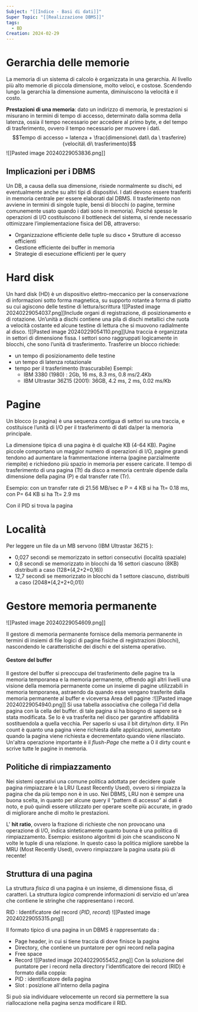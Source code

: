 ```yaml
---
Subject: "[[Indice - Basi di dati]]"
Super Topic: "[[Realizzazione DBMS]]"
tags:
  - BD
Creation: 2024-02-29
---
```

# Gerarchia delle memorie
La memoria di un sistema di calcolo è organizzata in una gerarchia. 
Al livello più alto memorie di piccola dimensione, molto veloci, e costose.
Scendendo lungo la gerarchia la dimensione aumenta, diminuiscono la velocità e il costo. 

**Prestazioni di una memoria**: dato un indirizzo di memoria, le prestazioni si misurano in termini di tempo di accesso, determinato dalla somma della latenza, ossia il tempo necessario per accedere al primo byte, e del tempo di trasferimento, ovvero il tempo necessario per muovere i dati.
$$Tempo di accesso = latenza + \frac{dimensione\ dati\ da \ trasferire}{velocità\ di\ trasferimento}$$
![[Pasted image 20240229053836.png]]

## Implicazioni per i DBMS

Un DB, a causa della sua dimensione, risiede normalmente su dischi, ed eventualmente anche su altri tipi di dispositivi.
I dati devono essere trasferiti in memoria centrale per essere elaborati dal DBMS.
Il trasferimento non avviene in termini di singole tuple, bensì di blocchi (o pagine, termine comunemente usato quando i dati sono in memoria).
Poiché spesso le operazioni di I/O costituiscono il bottleneck del sistema, si rende necessario ottimizzare l’implementazione fisica del DB, attraverso:
- Organizzazione efficiente delle tuple su disco • Strutture di accesso efficienti
- Gestione efficiente dei buffer in memoria 
- Strategie di esecuzione efficienti per le query


# Hard disk 

Un hard disk (HD) è un dispositivo elettro-meccanico per la conservazione di informazioni sotto forma magnetica, su supporto rotante a forma di piatto su cui agiscono delle testine di lettura/scrittura
![[Pasted image 20240229054037.png]]Include organi di registrazione, di posizionamento e di rotazione. 
Un’unità a dischi contiene una pila di dischi metallici che ruota a velocità costante ed alcune testine di lettura che si muovono radialmente al disco.
![[Pasted image 20240229054110.png]]Una traccia è organizzata in settori di dimensione fissa.
I settori sono raggruppati logicamente in blocchi, che sono l’unità di trasferimento. 
Trasferire un blocco richiede:
- un tempo di posizionamento delle testine
- un tempo di latenza rotazionale 
- tempo per il trasferimento (trascurabile)
	Esempi:
	- IBM 3380 (1980) : 2Gb, 16 ms, 8.3 ms, 0.8 ms/2.4Kb 
	- IBM Ultrastar 36Z15 (2001): 36GB, 4.2 ms, 2 ms, 0.02 ms/Kb


# Pagine 
Un blocco (o pagina) è una sequenza contigua di settori su una traccia, e costituisce l’unità di I/O per il trasferimento di dati da/per la memoria principale.

La dimensione tipica di una pagina è di qualche KB (4-64 KB).
Pagine piccole comportano un maggior numero di operazioni di I/O, pagine grandi tendono ad aumentare la frammentazione interna (pagine parzialmente riempite) e richiedono più spazio in memoria per essere caricate.
Il tempo di trasferimento di una pagina (Tt) da disco a memoria centrale dipende dalla dimensione della pagina (P) e dal transfer rate (Tr).

Esempio: con un transfer rate di 21.56 MB/sec e P = 4 KB si ha Tt= 0.18 ms, con P= 64 KB si ha Tt= 2.9 ms


Con il PID si trova la pagina 
# Località 
Per leggere un file da un MB servono (IBM Ultrastar 36Z15 ):
- 0,027 secondi se memorizzato in settori consecutivi (località spaziale) 
- 0,8 secondi se memorizzato in blocchi da 16 settori ciascuno (8KB) distribuiti a caso (128*(4,2+2+0,16)) 
- 12,7 secondi se memorizzato in blocchi da 1 settore ciascuno, distribuiti a caso (2048*(4,2+2+0,01))


# Gestore memoria permanente

![[Pasted image 20240229054609.png]]

Il gestore di memoria permanente fornisce della memoria permanente in termini di insiemi di file logici di pagine fisiche di registrazioni (blocchi), nascondendo le caratteristiche dei dischi e del sistema operativo.

#### Gestore del buffer
Il gestore del buffer si preoccupa del trasferimento delle pagine tra la memoria temporanea e la memoria permanente, offrendo agli altri livelli una visione della memoria permanente come un insieme di pagine utilizzabili in memoria temporanea, astraendo da quando esse vengano trasferite dalla memoria permanente al buffer e viceversa
	Area dell pagine :![[Pasted image 20240229054940.png]]
Si usa tabella associativa che collega l'id della pagina con la cella del buffer. di tale pagina si ha bisogno di sapere se è stata modificata. 
Se lo è va trasferita nel disco per garantire affidabilità sostituendola a quella vecchia. Per saperlo si usa il bit dirty/non dirty.
Il Pin count è quanto una pagina viene richiesta dalle applicazioni, aumentato quando la pagina viene richiesta e decrementato quando viene rilasciato.
Un'altra operazione importante è il *flush-Page* che mette a 0 il dirty count e scrive tutte le pagine in memoria. 
## Politiche di rimpiazzamento 
Nei sistemi operativi una comune politica adottata per decidere quale pagina rimpiazzare è la LRU (Least Recently Used), ovvero si rimpiazza la pagina che da più tempo non è in uso.
Nei DBMS, LRU non è sempre una buona scelta, in quanto per alcune query il “pattern di accesso” ai dati è noto, e può quindi essere utilizzato per operare scelte più accurate, in grado di migliorare anche di molto le prestazioni.

L' **hit ratio**, ovvero la frazione di richieste che non provocano una operazione di I/O, indica sinteticamente quanto buona è una politica di rimpiazzamento.
	Esempio: esistono algoritmi di join che scandiscono N volte le tuple di una relazione. 
	In questo caso la politica migliore sarebbe la MRU (Most Recently Used), ovvero rimpiazzare la pagina usata più di recente!

## Struttura di una pagina

La struttura *fisica* di una pagina è un insieme, di dimensione fissa, di caratteri.
La struttura *logica* comprende informazioni di servizio ed un'area che contiene le stringhe che rappresentano i record.

RID : Identificatore del record $\langle PID,\ record \rangle$
	![[Pasted image 20240229055315.png]]

Il formato tipico di una pagina in un DBMS è rappresentato da :
- Page header, in cui si tiene traccia di dove finisce la pagina
- Directory, che contiene un puntatore per ogni record nella pagina
- Free space 
- Record
![[Pasted image 20240229055452.png]]
Con la soluzione del puntatore per i record nella directory l'identificatore dei record (RID) è formato dalla coppia:
- PID : identificatore della pagina
- Slot : posizione all'interno della pagina

Si può sia individuare velocemente un record sia permettere la sua riallocazione nella pagina senza modificare il RID.

